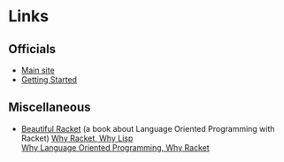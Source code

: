 # Links

## Officials
* [Main site](https://racket-lang.org/)
* [Getting Started](https://docs.racket-lang.org/getting-started/)

## Miscellaneous
* [Beautiful Racket](https://beautifulracket.com/) (a book about Language Oriented Programming with Racket)
  [Why Racket, Why Lisp](https://beautifulracket.com/appendix/why-racket-why-lisp.html)  
  [Why Language Oriented Programming, Why Racket](https://beautifulracket.com/appendix/why-lop-why-racket.html)  
